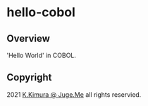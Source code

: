 # hello-cobol

## Overview

'Hello World' in COBOL.


## Copyright

2021 [K.Kimura @ Juge.Me](https://github.com/dotnsf) all rights reservied.


